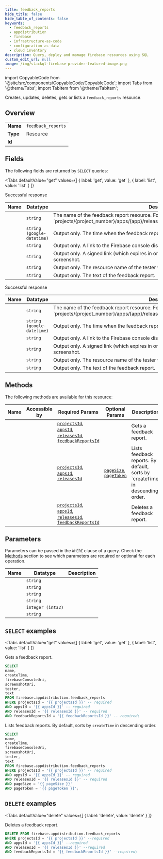 ```yaml
--- 
title: feedback_reports
hide_title: false
hide_table_of_contents: false
keywords:
  - feedback_reports
  - appdistribution
  - firebase
  - infrastructure-as-code
  - configuration-as-data
  - cloud inventory
description: Query, deploy and manage firebase resources using SQL
custom_edit_url: null
image: /img/stackql-firebase-provider-featured-image.png
---
```


import CopyableCode from '@site/src/components/CopyableCode/CopyableCode';
import Tabs from '@theme/Tabs';
import TabItem from '@theme/TabItem';

Creates, updates, deletes, gets or lists a <code>feedback_reports</code> resource.

## Overview
<table><tbody>
<tr><td><b>Name</b></td><td><code>feedback_reports</code></td></tr>
<tr><td><b>Type</b></td><td>Resource</td></tr>
<tr><td><b>Id</b></td><td><CopyableCode code="firebase.appdistribution.feedback_reports" /></td></tr>
</tbody></table>

## Fields

The following fields are returned by `SELECT` queries:

<Tabs
    defaultValue="get"
    values={[
        { label: 'get', value: 'get' },
        { label: 'list', value: 'list' }
    ]}
>
<TabItem value="get">

Successful response

<table>
<thead>
    <tr>
    <th>Name</th>
    <th>Datatype</th>
    <th>Description</th>
    </tr>
</thead>
<tbody>
<tr>
    <td><CopyableCode code="name" /></td>
    <td><code>string</code></td>
    <td>The name of the feedback report resource. Format: `projects/&#123;project_number&#125;/apps/&#123;app&#125;/releases/&#123;release&#125;/feedbackReports/&#123;feedback_report&#125;`</td>
</tr>
<tr>
    <td><CopyableCode code="createTime" /></td>
    <td><code>string (google-datetime)</code></td>
    <td>Output only. The time when the feedback report was created.</td>
</tr>
<tr>
    <td><CopyableCode code="firebaseConsoleUri" /></td>
    <td><code>string</code></td>
    <td>Output only. A link to the Firebase console displaying the feedback report.</td>
</tr>
<tr>
    <td><CopyableCode code="screenshotUri" /></td>
    <td><code>string</code></td>
    <td>Output only. A signed link (which expires in one hour) that lets you directly download the screenshot.</td>
</tr>
<tr>
    <td><CopyableCode code="tester" /></td>
    <td><code>string</code></td>
    <td>Output only. The resource name of the tester who submitted the feedback report.</td>
</tr>
<tr>
    <td><CopyableCode code="text" /></td>
    <td><code>string</code></td>
    <td>Output only. The text of the feedback report.</td>
</tr>
</tbody>
</table>
</TabItem>
<TabItem value="list">

Successful response

<table>
<thead>
    <tr>
    <th>Name</th>
    <th>Datatype</th>
    <th>Description</th>
    </tr>
</thead>
<tbody>
<tr>
    <td><CopyableCode code="name" /></td>
    <td><code>string</code></td>
    <td>The name of the feedback report resource. Format: `projects/&#123;project_number&#125;/apps/&#123;app&#125;/releases/&#123;release&#125;/feedbackReports/&#123;feedback_report&#125;`</td>
</tr>
<tr>
    <td><CopyableCode code="createTime" /></td>
    <td><code>string (google-datetime)</code></td>
    <td>Output only. The time when the feedback report was created.</td>
</tr>
<tr>
    <td><CopyableCode code="firebaseConsoleUri" /></td>
    <td><code>string</code></td>
    <td>Output only. A link to the Firebase console displaying the feedback report.</td>
</tr>
<tr>
    <td><CopyableCode code="screenshotUri" /></td>
    <td><code>string</code></td>
    <td>Output only. A signed link (which expires in one hour) that lets you directly download the screenshot.</td>
</tr>
<tr>
    <td><CopyableCode code="tester" /></td>
    <td><code>string</code></td>
    <td>Output only. The resource name of the tester who submitted the feedback report.</td>
</tr>
<tr>
    <td><CopyableCode code="text" /></td>
    <td><code>string</code></td>
    <td>Output only. The text of the feedback report.</td>
</tr>
</tbody>
</table>
</TabItem>
</Tabs>

## Methods

The following methods are available for this resource:

<table>
<thead>
    <tr>
    <th>Name</th>
    <th>Accessible by</th>
    <th>Required Params</th>
    <th>Optional Params</th>
    <th>Description</th>
    </tr>
</thead>
<tbody>
<tr>
    <td><a href="#get"><CopyableCode code="get" /></a></td>
    <td><CopyableCode code="select" /></td>
    <td><a href="#parameter-projectsId"><code>projectsId</code></a>, <a href="#parameter-appsId"><code>appsId</code></a>, <a href="#parameter-releasesId"><code>releasesId</code></a>, <a href="#parameter-feedbackReportsId"><code>feedbackReportsId</code></a></td>
    <td></td>
    <td>Gets a feedback report.</td>
</tr>
<tr>
    <td><a href="#list"><CopyableCode code="list" /></a></td>
    <td><CopyableCode code="select" /></td>
    <td><a href="#parameter-projectsId"><code>projectsId</code></a>, <a href="#parameter-appsId"><code>appsId</code></a>, <a href="#parameter-releasesId"><code>releasesId</code></a></td>
    <td><a href="#parameter-pageSize"><code>pageSize</code></a>, <a href="#parameter-pageToken"><code>pageToken</code></a></td>
    <td>Lists feedback reports. By default, sorts by `createTime` in descending order.</td>
</tr>
<tr>
    <td><a href="#delete"><CopyableCode code="delete" /></a></td>
    <td><CopyableCode code="delete" /></td>
    <td><a href="#parameter-projectsId"><code>projectsId</code></a>, <a href="#parameter-appsId"><code>appsId</code></a>, <a href="#parameter-releasesId"><code>releasesId</code></a>, <a href="#parameter-feedbackReportsId"><code>feedbackReportsId</code></a></td>
    <td></td>
    <td>Deletes a feedback report.</td>
</tr>
</tbody>
</table>

## Parameters

Parameters can be passed in the `WHERE` clause of a query. Check the [Methods](#methods) section to see which parameters are required or optional for each operation.

<table>
<thead>
    <tr>
    <th>Name</th>
    <th>Datatype</th>
    <th>Description</th>
    </tr>
</thead>
<tbody>
<tr id="parameter-appsId">
    <td><CopyableCode code="appsId" /></td>
    <td><code>string</code></td>
    <td></td>
</tr>
<tr id="parameter-feedbackReportsId">
    <td><CopyableCode code="feedbackReportsId" /></td>
    <td><code>string</code></td>
    <td></td>
</tr>
<tr id="parameter-projectsId">
    <td><CopyableCode code="projectsId" /></td>
    <td><code>string</code></td>
    <td></td>
</tr>
<tr id="parameter-releasesId">
    <td><CopyableCode code="releasesId" /></td>
    <td><code>string</code></td>
    <td></td>
</tr>
<tr id="parameter-pageSize">
    <td><CopyableCode code="pageSize" /></td>
    <td><code>integer (int32)</code></td>
    <td></td>
</tr>
<tr id="parameter-pageToken">
    <td><CopyableCode code="pageToken" /></td>
    <td><code>string</code></td>
    <td></td>
</tr>
</tbody>
</table>

## `SELECT` examples

<Tabs
    defaultValue="get"
    values={[
        { label: 'get', value: 'get' },
        { label: 'list', value: 'list' }
    ]}
>
<TabItem value="get">

Gets a feedback report.

```sql
SELECT
name,
createTime,
firebaseConsoleUri,
screenshotUri,
tester,
text
FROM firebase.appdistribution.feedback_reports
WHERE projectsId = '{{ projectsId }}' -- required
AND appsId = '{{ appsId }}' -- required
AND releasesId = '{{ releasesId }}' -- required
AND feedbackReportsId = '{{ feedbackReportsId }}' -- required;
```
</TabItem>
<TabItem value="list">

Lists feedback reports. By default, sorts by `createTime` in descending order.

```sql
SELECT
name,
createTime,
firebaseConsoleUri,
screenshotUri,
tester,
text
FROM firebase.appdistribution.feedback_reports
WHERE projectsId = '{{ projectsId }}' -- required
AND appsId = '{{ appsId }}' -- required
AND releasesId = '{{ releasesId }}' -- required
AND pageSize = '{{ pageSize }}'
AND pageToken = '{{ pageToken }}';
```
</TabItem>
</Tabs>


## `DELETE` examples

<Tabs
    defaultValue="delete"
    values={[
        { label: 'delete', value: 'delete' }
    ]}
>
<TabItem value="delete">

Deletes a feedback report.

```sql
DELETE FROM firebase.appdistribution.feedback_reports
WHERE projectsId = '{{ projectsId }}' --required
AND appsId = '{{ appsId }}' --required
AND releasesId = '{{ releasesId }}' --required
AND feedbackReportsId = '{{ feedbackReportsId }}' --required;
```
</TabItem>
</Tabs>
